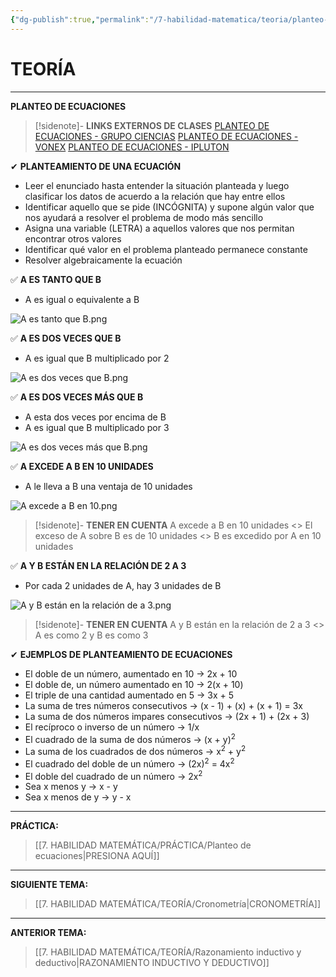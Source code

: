 ```yaml
---
{"dg-publish":true,"permalink":"/7-habilidad-matematica/teoria/planteo-de-ecuaciones/","tags":["RM","Teoría","Completo"]}
---
```


# TEORÍA
---
**PLANTEO DE ECUACIONES** 

>[!sidenote]- **LINKS EXTERNOS DE CLASES** 
>[PLANTEO DE ECUACIONES - GRUPO CIENCIAS](https://www.youtube.com/watch?v=veBhc1BUxds) 
>[PLANTEO DE ECUACIONES - VONEX](https://www.youtube.com/watch?v=LTUToDkrfak) 
>[PLANTEO DE ECUACIONES - IPLUTON](https://www.youtube.com/watch?v=fndTE7Dl7W0) 

✔ **PLANTEAMIENTO DE UNA ECUACIÓN** 
- Leer el enunciado hasta entender la situación planteada y luego clasificar los datos de acuerdo a la relación que hay entre ellos 
- Identificar aquello que se pide (INCÓGNITA) y supone algún valor que nos ayudará a resolver el problema de modo más sencillo 
- Asigna una variable (LETRA) a aquellos valores que nos permitan encontrar otros valores 
- Identificar qué valor en el problema planteado permanece constante 
- Resolver algebraicamente la ecuación

✅ **A ES TANTO QUE B**
- A es igual o equivalente a B

![A es tanto que B.png](/img/user/1.%20ELEMENTOS%20GR%C3%81FICOS/A%20es%20tanto%20que%20B.png)

✅ **A ES DOS VECES QUE B** 
- A es igual que B multiplicado por 2

![A es dos veces que B.png](/img/user/1.%20ELEMENTOS%20GR%C3%81FICOS/A%20es%20dos%20veces%20que%20B.png)

✅ **A ES DOS VECES MÁS QUE B** 
- A esta dos veces por encima de B
- A es igual que B multiplicado por 3

![A es dos veces más que B.png](/img/user/1.%20ELEMENTOS%20GR%C3%81FICOS/A%20es%20dos%20veces%20m%C3%A1s%20que%20B.png)

✅ **A EXCEDE A B EN 10 UNIDADES** 
- A le lleva a B una ventaja de 10 unidades 

![A excede a B en 10.png](/img/user/1.%20ELEMENTOS%20GR%C3%81FICOS/A%20excede%20a%20B%20en%2010.png)

>[!sidenote]- **TENER EN CUENTA** 
>A excede a B en 10 unidades <> El exceso de A sobre B es de 10 unidades <> B es excedido por A en 10 unidades

✅ **A Y B ESTÁN EN LA RELACIÓN DE 2 A 3**
- Por cada 2 unidades de A, hay 3 unidades de B

![A y B están en la relación de a 3.png](/img/user/1.%20ELEMENTOS%20GR%C3%81FICOS/A%20y%20B%20est%C3%A1n%20en%20la%20relaci%C3%B3n%20de%20a%203.png)

>[!sidenote]- **TENER EN CUENTA**
>A y B están en la relación de 2 a 3 <> A es como 2 y B es como 3

✔ **EJEMPLOS DE PLANTEAMIENTO DE ECUACIONES** 
- El doble de un número, aumentado en 10 → 2x + 10
- El doble de, un número aumentado en 10 → 2(x + 10)
- El triple de una cantidad aumentado en 5 → 3x + 5
- La suma de tres números consecutivos → (x - 1) + (x) + (x + 1) = 3x
- La suma de dos números impares consecutivos → (2x + 1) + (2x + 3)
- El recíproco o inverso de un número → 1/x
- El cuadrado de la suma de dos números → (x + y)<sup>2</sup> 
- La suma de los cuadrados de dos números → x<sup>2</sup> + y<sup>2</sup> 
- El cuadrado del doble de un número → (2x)<sup>2</sup> = 4x<sup>2</sup> 
- El doble del cuadrado de un número → 2x<sup>2</sup> 
- Sea x menos y → x - y
- Sea x menos de y → y - x

---
**PRÁCTICA:** 
>[[7. HABILIDAD MATEMÁTICA/PRÁCTICA/Planteo de ecuaciones\|PRESIONA AQUÍ]]

---
**SIGUIENTE TEMA:** 
>[[7. HABILIDAD MATEMÁTICA/TEORÍA/Cronometría\|CRONOMETRÍA]]

---
**ANTERIOR TEMA:** 
>[[7. HABILIDAD MATEMÁTICA/TEORÍA/Razonamiento inductivo y deductivo\|RAZONAMIENTO INDUCTIVO Y DEDUCTIVO]]

